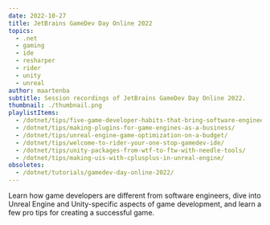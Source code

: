 ```yaml
---
date: 2022-10-27
title: JetBrains GameDev Day Online 2022
topics:
  - .net
  - gaming
  - ide
  - resharper
  - rider
  - unity
  - unreal
author: maartenba
subtitle: Session recordings of JetBrains GameDev Day Online 2022.
thumbnail: ./thumbnail.png
playlistItems:
  - /dotnet/tips/five-game-developer-habits-that-bring-software-engineers-to-the-next-level/
  - /dotnet/tips/making-plugins-for-game-engines-as-a-business/
  - /dotnet/tips/unreal-engine-game-optimization-on-a-budget/
  - /dotnet/tips/welcome-to-rider-your-one-stop-gamedev-ide/
  - /dotnet/tips/unity-packages-from-wtf-to-ftw-with-needle-tools/
  - /dotnet/tips/making-uis-with-cplusplus-in-unreal-engine/
obsoletes:
  - /dotnet/tutorials/gamedev-day-online-2022/
---
```


Learn how game developers are different from software engineers, dive into Unreal Engine and Unity-specific aspects of game development, and learn a few pro tips for creating a successful game.
